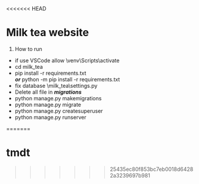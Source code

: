<<<<<<< HEAD
# Milk tea website

1. How to run 
  * if use VSCode allow \venv\Scripts\activate 
  * cd milk_tea
  * pip install -r requirements.txt\
   ***or*** python -m pip install -r requirements.txt 
  * fix database \milk_tea\settings.py
  * Delete all file in ***migrations***
  * python manage.py makemigrations
  * python manage.py migrate
  * python manage.py createsuperuser
  * python manage.py runserver

=======
# tmdt
>>>>>>> 25435ec80f853bc7eb0018d64282a3239697b981
